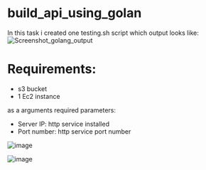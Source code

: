 # build_api_using_golan

In this task i created one testing.sh script which output looks like:
![Screenshot_golang_output](https://user-images.githubusercontent.com/49921401/140684513-0ac2d1bd-00de-4c27-be86-f20f80ca5530.png)

# Requirements:

* s3 bucket
* 1 Ec2 instance

as a arguments required parameters:
* Server IP: http service installed
* Port number: http service port number

![image](https://user-images.githubusercontent.com/49921401/140686779-5e7dfdf7-3bf7-4e9d-9997-55c72315ef1d.png)

![image](https://user-images.githubusercontent.com/49921401/140686860-ff4d09b9-795f-4bb1-8245-321b12b71a17.png)
